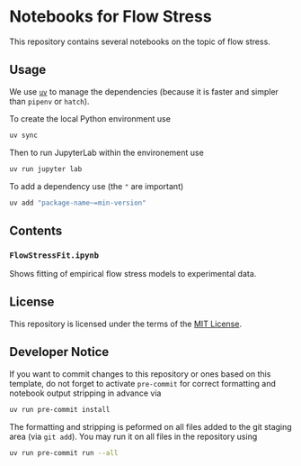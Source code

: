 # Notebooks for Flow Stress

This repository contains several notebooks on the topic of flow stress.

## Usage

We use [`uv`](https://docs.astral.sh/uv) to manage the dependencies (because it is faster and simpler than `pipenv` or `hatch`).

To create the local Python environment use

```sh
uv sync
```

Then to run JupyterLab within the environement use

```sh
uv run jupyter lab
```

To add a dependency use (the `"` are important)

```sh
uv add "package-name~=min-version"
```

## Contents

### `FlowStressFit.ipynb`

Shows fitting of empirical flow stress models to experimental data.

## License

This repository is licensed under the terms of the [MIT License](LICENSE).

## Developer Notice

If you want to commit changes to this repository or ones based on this template, do not forget to activate `pre-commit` for correct formatting and notebook output stripping in advance via

```sh
uv run pre-commit install
```

The formatting and stripping is peformed on all files added to the git staging area (via `git add`).
You may run it on all files in the repository using

```sh
uv run pre-commit run --all
```

